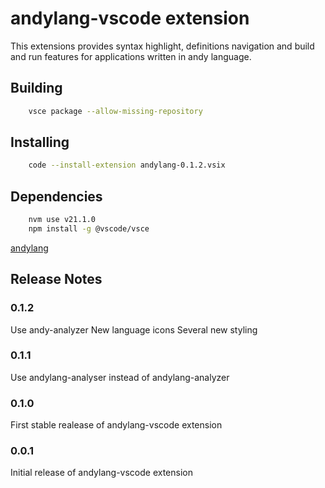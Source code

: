 # andylang-vscode extension

This extensions provides syntax highlight, definitions navigation and build and run features for applications written in andy language.

## Building
```sh
	vsce package --allow-missing-repository
```

## Installing
```sh
	code --install-extension andylang-0.1.2.vsix
```

## Dependencies
```sh
	nvm use v21.1.0
	npm install -g @vscode/vsce
```
[andylang](https://github.com/andrey-moura/andy-lang)

## Release Notes

### 0.1.2

Use andy-analyzer
New language icons
Several new styling

### 0.1.1

Use andylang-analyser instead of andylang-analyzer

### 0.1.0

First stable realease of andylang-vscode extension

### 0.0.1

Initial release of andylang-vscode extension
